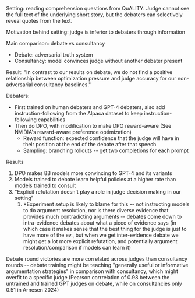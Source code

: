 Setting: reading comprehension questions from QuALITY. Judge cannot see the full text of the underlying short story, but the debaters can selectively reveal quotes from the text. 

Motivation behind setting: judge is inferior to debaters through information

Main comparison: debate vs consultancy
- Debate: adversarial truth system
- Consultancy: model convinces judge without another debater present

Result: "In contrast to our results on debate, we do not find a positive relationship between optimization pressure and judge accuracy for our non-adversarial consultancy baselines."

Debaters:
- First trained on human debaters and GPT-4 debaters, also add instruction-following from the Alpaca dataset to keep instruction-following capabilities
- Then do DPO, with modification to make DPO reward-aware (See NVIDIA's reward-aware preference optimization)
	- Reward function: expected confidence that the judge will have in their position at the end of the debate after that speech
	- Sampling: branching rollouts -- get two completions for each prompt

Results 
1. DPO makes 8B models more convincing to GPT-4 and its variants
2. Models trained to debate learn helpful policies at a higher rate than models trained to consult
3. "Explicit refutation doesn't play a role in judge decision making in our setting"
	1. *Experiment setup is likely to blame for this -- not instructing models to do argument resolution, nor is there diverse evidence that provides much contradicting arguments -- debates come down to intra-evidence debates about what a piece of evidence says (in which case it makes sense that the best thing for the judge is just to have more of the ev., but when we get inter-evidence debate we might get a lot more explicit refutation, and potentially argument resolution/comparison if models can learn it) 

Debate round victories are more correlated across judges than consultancy rounds -- debate training might be teaching "generally useful or informative argumentation strategies" in comparison with consultancy, which might overfit to a specific judge (Pearson corrrelation of 0.98 between the untrained and trained GPT judges on debate, while on consultancies only 0.51 in Arnesen 2024)